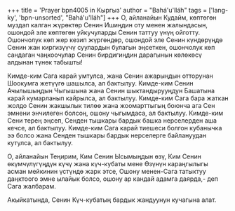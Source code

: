 +++
title = 'Prayer bpn4005 in Кыргыз'
author = "Bahá'u'lláh"
tags = ['lang-ky', 'bpn-unsorted', "Bahá'u'lláh"]
+++
О, айланайын Кудайм, көптөгөн муздап калган жүрөктөр Сенин Ишиңдин оту менен жалындасын, ошондой эле көптөгөн уйкучуларды Сенин таттуу үнүң ойготту. Ошончолук көп жер кезип жүргөндөр, ошондой эле Сенин күндөрүңдө Сенин жан киргизүүчү суулардын булагын эңсеткен, ошончолук көп сандаган чаңкоочулар Сенин бирдигиңдин дарагынын көлөкөсү алдынан түнөк табышты!

Кимде-ким Сага карай умтулса, жана Сенин ажарыңдын отторунан Шоокумга жетүүгө шашылса, ал бактылуу. Кимде-ким Сенин Ачылышыңдын Чыгышына жана Сенин шыктандырууңдун Башатына карай кумарланып кайрылса, ал бактылуу. Кимде-ким Сага бара жаткан жолдо Сенин жакшылык тилөө жана жоомарттыгың боюнча ага Сен эмнени энчилеген болсоң, ошону чыгымдаса, ал бактылуу. Кимде-ким Сени терең эңсеп, Сенден тышкары бардык башка нерселерден аша кечсе, ал бактылуу. Кимде-ким Сага карай тиешеси болгон кубанычка ээ болсо жана Сенден тышкары бардык нерселерге байлануудан кутулса, ал бактылуу.

О, айланайын Теңирим, Ким Сенин Ысымыңдын өзү, Ким Сенин өкүмчүлүгүңдүн күчү жана күч-кубаты мене Өзүнүн караңгылыгы асман мейкинин үстүндө жарк этсе, Ошону менен-Сага татыктуу даңктоого эмне ылайык болсо, ошону ар кандай адамга даярда,- деп Сага жалбарам.

Акыйкатында, Сенин Күч-кубатың бардык жандуунун кучагына алат.
